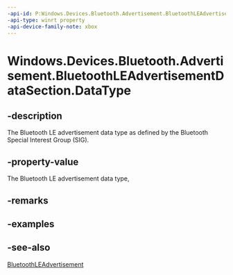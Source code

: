 ```yaml
---
-api-id: P:Windows.Devices.Bluetooth.Advertisement.BluetoothLEAdvertisementDataSection.DataType
-api-type: winrt property
-api-device-family-note: xbox
---
```


<!-- Property syntax
public byte DataType { get;  set; }
-->

# Windows.Devices.Bluetooth.Advertisement.BluetoothLEAdvertisementDataSection.DataType

## -description
The Bluetooth LE advertisement data type as defined by the Bluetooth Special Interest Group (SIG).

## -property-value
The Bluetooth LE advertisement data type,

## -remarks

## -examples

## -see-also
[BluetoothLEAdvertisement](bluetoothleadvertisement.md)